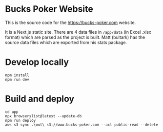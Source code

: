 # Bucks Poker Website

This is the source code for the https://bucks-poker.com website.

It is a Next.js static site. There are 4 data files in `/app/data` (in Excel .xlsx format) which are parsed as the project is built. Matt (bultark) has the source data files which are exported from his stats package.

# Develop locally

```
npm install
npm run dev
```

# Build and deploy

```
cd app
npx browserslist@latest --update-db
npm run deploy
aws s3 sync .\out\ s3://www.bucks-poker.com --acl public-read --delete
```
